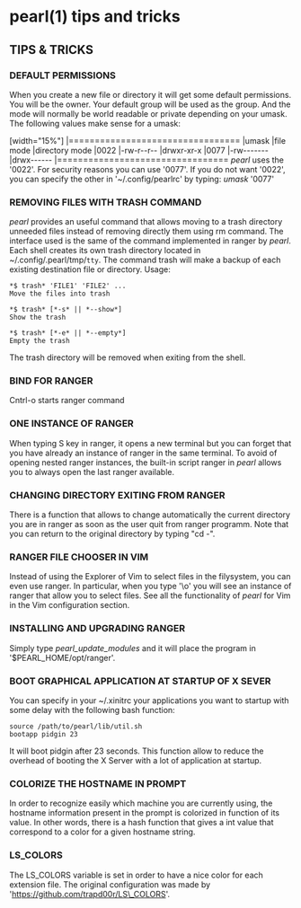 # pearl(1) tips and tricks #

## TIPS & TRICKS ##

### DEFAULT PERMISSIONS ###
When you create a new file or directory it will get some default permissions.
You will be the owner. Your default group will be used as the group. And the
mode will normally be world readable or private depending on your umask. The
following values make sense for a umask:

[width="15%"]
|=================================
|umask |file mode  |directory mode
|0022  |-rw-r--r-- |drwxr-xr-x
|0077  |-rw------- |drwx------
|=================================
*pearl* uses the '0022'. For security reasons you can use '0077'.
If you do not want '0022', you can specify the other in 
'~/.config/pearlrc' by typing: *umask* '0077'


### REMOVING FILES WITH TRASH COMMAND ###
*pearl* provides an useful command that allows moving to a trash directory
unneeded files instead of removing directly them using rm command. The
interface used is the same of the command implemented in ranger by *pearl*.
Each shell creates its own trash directory located in
~/.config/.pearl/tmp/`tty`. The command trash will make a backup of each
existing destination file or directory.
Usage:

    *$ trash* 'FILE1' 'FILE2' ...
    Move the files into trash

    *$ trash* [*-s* || *--show*]
    Show the trash

    *$ trash* [*-e* || *--empty*]
    Empty the trash

The trash directory will be removed when exiting from the shell.

### BIND FOR RANGER ###
Cntrl-o starts ranger command

### ONE INSTANCE OF RANGER ###
When typing S key in ranger, it opens a new terminal but you can forget that you have
already an instance of ranger in the same terminal. To avoid of opening nested 
ranger instances, the built-in script ranger in *pearl* allows you to always 
open the last ranger available.

### CHANGING DIRECTORY EXITING FROM RANGER ###
There is a function that allows to change automatically the current directory you are
in ranger as soon as the user quit from ranger programm.
Note that you can return to the original directory by typing "cd -".

### RANGER FILE CHOOSER IN VIM ###
Instead of using the Explorer of Vim to select files in the filysystem, you can
even use ranger. In particular, when you type '\o' you will see an instance of
ranger that allow you to select files. See all the functionality of *pearl*
for Vim in the Vim configuration section.

### INSTALLING AND UPGRADING RANGER ###
Simply type *pearl\_update\_modules* and it will place the program in '$PEARL\_HOME/opt/ranger'.

### BOOT GRAPHICAL APPLICATION AT STARTUP OF X SEVER ###
You can specify in your ~/.xinitrc your applications you want to startup
with some delay with the following bash function:

    source /path/to/pearl/lib/util.sh
    bootapp pidgin 23

It will boot pidgin after 23 seconds. This function allow to reduce the
overhead of booting the X Server with a lot of application at startup.

### COLORIZE THE HOSTNAME IN PROMPT ###
In order to recognize easily which machine you are currently using,
the hostname information present in the prompt is colorized in function of its value.
In other words, there is a hash function that gives a int value that correspond
to a color for a given hostname string.

### LS\_COLORS ###
The LS\_COLORS variable is set in order to have a nice color for each extension file.
The original configuration was made by 'https://github.com/trapd00r/LS\_COLORS'.

